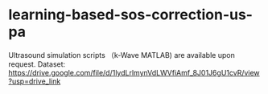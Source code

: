 # learning-based-sos-correction-us-pa
Ultrasound simulation scripts （k-Wave MATLAB) are available upon request.
Dataset: https://drive.google.com/file/d/1lydLrlmynVdLWVfiAmf_8J01J6gU1cvR/view?usp=drive_link 
